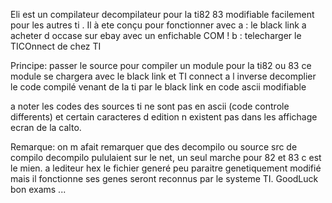 Eli est un compilateur decompilateur pour la ti82 83 modifiable facilement pour les autres ti .
Il à ete conçu pour fonctionner avec 
 a : le black link a acheter d occase sur ebay avec un enfichable COM !
 b : telecharger le TICOnnect de chez TI

 Principe:
 passer le source pour compiler un module pour la ti82 ou 83 ce module se chargera avec le black link et TI connect
 a l inverse decomplier le code compilé venant de la ti par le black link en code ascii modifiable

 a noter les codes des sources ti ne sont pas en ascii (code controle differents) et certain caracteres d edition n existent pas
 dans les affichage ecran de la calto.

 Remarque: on m afait remarquer que des decompilo ou source src de compilo decompilo pululaient sur le net, un seul marche pour 82 et 83 
 c est le mien. a lediteur hex le fichier generé peu paraitre genetiquement modifié mais il fonctionne ses genes seront reconnus par le systeme TI.
 GoodLuck bon exams ...
